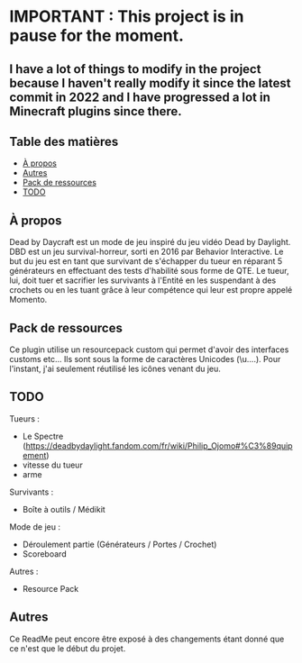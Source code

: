 # IMPORTANT : This project is in pause for the moment.
## I have a lot of things to modify in the project because I haven't really modify it since the latest commit in 2022 and I have progressed a lot in Minecraft plugins since there.




## Table des matières

- [À propos](#à-propos)
- [Autres](#autres)
- [Pack de ressources](#pack-de-ressources)
- [TODO](#todo)

## À propos

Dead by Daycraft est un mode de jeu inspiré du jeu vidéo Dead by Daylight. DBD est un jeu survival-horreur, sorti en 2016 par Behavior Interactive. Le but du jeu est en tant que survivant de s'échapper du tueur
en réparant 5 générateurs en effectuant des tests d'habilité sous forme de QTE. Le tueur, lui, doit tuer et sacrifier les survivants à l'Entité en les
suspendant à des crochets ou en les tuant grâce à leur compétence qui leur est propre appelé Momento.

## Pack de ressources

Ce plugin utilise un resourcepack custom qui permet d'avoir des interfaces customs etc... Ils sont sous la forme de caractères Unicodes (\u....).
Pour l'instant, j'ai seulement réutilisé les icônes venant du jeu.

## TODO
 Tueurs :
  - Le Spectre (https://deadbydaylight.fandom.com/fr/wiki/Philip_Ojomo#%C3%89quipement)
   - vitesse du tueur
   - arme

 Survivants :
  - Boîte à outils / Médikit

 Mode de jeu :
  - Déroulement partie (Générateurs / Portes / Crochet)
  - Scoreboard

 Autres :
 - Resource Pack

## Autres

Ce ReadMe peut encore être exposé à des changements étant donné que ce n'est que le début du projet.
